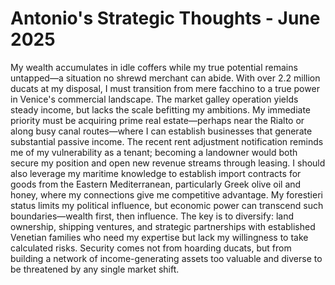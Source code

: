 # Antonio's Strategic Thoughts - June 2025

My wealth accumulates in idle coffers while my true potential remains untapped—a situation no shrewd merchant can abide. With over 2.2 million ducats at my disposal, I must transition from mere facchino to a true power in Venice's commercial landscape. The market galley operation yields steady income, but lacks the scale befitting my ambitions. My immediate priority must be acquiring prime real estate—perhaps near the Rialto or along busy canal routes—where I can establish businesses that generate substantial passive income. The recent rent adjustment notification reminds me of my vulnerability as a tenant; becoming a landowner would both secure my position and open new revenue streams through leasing. I should also leverage my maritime knowledge to establish import contracts for goods from the Eastern Mediterranean, particularly Greek olive oil and honey, where my connections give me competitive advantage. My forestieri status limits my political influence, but economic power can transcend such boundaries—wealth first, then influence. The key is to diversify: land ownership, shipping ventures, and strategic partnerships with established Venetian families who need my expertise but lack my willingness to take calculated risks. Security comes not from hoarding ducats, but from building a network of income-generating assets too valuable and diverse to be threatened by any single market shift.
